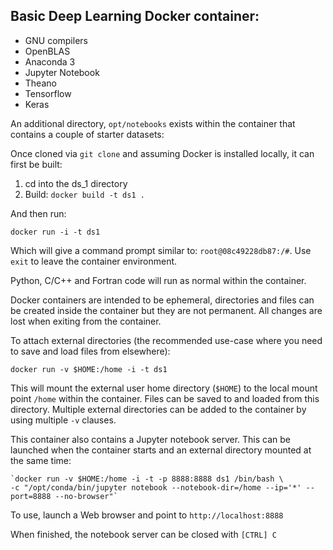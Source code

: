 ## Basic Deep Learning Docker container:

* GNU compilers
* OpenBLAS
* Anaconda 3
* Jupyter Notebook
* Theano
* Tensorflow
* Keras

An additional directory, `opt/notebooks` exists within the container that contains a couple of starter datasets:


Once cloned via `git clone` and assuming Docker is installed locally, it can first be built:

1. cd into the ds_1 directory
2. Build: `docker build -t ds1 .`

And then run:

`docker run -i -t ds1`

Which will give a command prompt similar to: `root@08c49228db87:/#`. Use `exit` to leave the container environment.

Python, C/C++ and Fortran code will run as normal within the container.

Docker containers are intended to be ephemeral, directories and files can be created inside the container but they are not permanent. 
All changes are lost when exiting from the container.

To attach external directories (the recommended use-case where you need to save and load files from elsewhere):

`docker run -v $HOME:/home -i -t ds1`

This will mount the external user home directory (`$HOME`) to the local mount point `/home` within the container. 
Files can be saved to and loaded from this directory. Multiple external directories can be added to the container by using multiple `-v` clauses.

This container also contains a Jupyter notebook server. This can be launched when the container starts and an external directory mounted at the same time:

~~~
`docker run -v $HOME:/home -i -t -p 8888:8888 ds1 /bin/bash \ 
-c "/opt/conda/bin/jupyter notebook --notebook-dir=/home --ip='*' --port=8888 --no-browser"`
~~~

To use, launch a Web browser and point to `http://localhost:8888`

When finished, the notebook server can be closed with `[CTRL] C`


